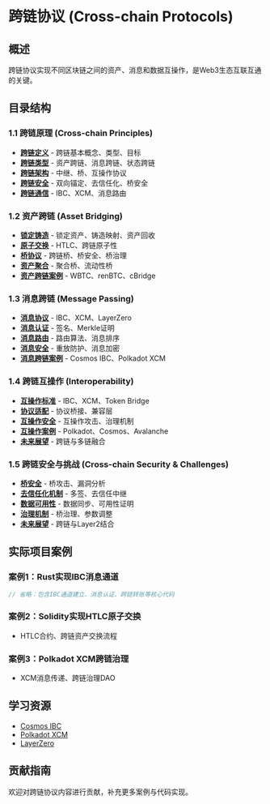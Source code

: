 # 跨链协议 (Cross-chain Protocols)

## 概述

跨链协议实现不同区块链之间的资产、消息和数据互操作，是Web3生态互联互通的关键。

## 目录结构

### 1.1 跨链原理 (Cross-chain Principles)

- [**跨链定义**](01_Cross_Chain_Principles/01_Cross_Chain_Definition/) - 跨链基本概念、类型、目标
- [**跨链类型**](01_Cross_Chain_Principles/02_Cross_Chain_Types/) - 资产跨链、消息跨链、状态跨链
- [**跨链架构**](01_Cross_Chain_Principles/03_Cross_Chain_Architecture/) - 中继、桥、互操作协议
- [**跨链安全**](01_Cross_Chain_Principles/04_Cross_Chain_Security/) - 双向锚定、去信任化、桥安全
- [**跨链通信**](01_Cross_Chain_Principles/05_Cross_Chain_Communication/) - IBC、XCM、消息路由

### 1.2 资产跨链 (Asset Bridging)

- [**锁定铸造**](02_Asset_Bridging/01_Lock_Mint/) - 锁定资产、铸造映射、资产回收
- [**原子交换**](02_Asset_Bridging/02_Atomic_Swap/) - HTLC、跨链原子性
- [**桥协议**](02_Asset_Bridging/03_Bridge_Protocols/) - 跨链桥、桥安全、桥治理
- [**资产聚合**](02_Asset_Bridging/04_Asset_Aggregation/) - 聚合桥、流动性桥
- [**资产跨链案例**](02_Asset_Bridging/05_Asset_Bridging_Cases/) - WBTC、renBTC、cBridge

### 1.3 消息跨链 (Message Passing)

- [**消息协议**](03_Message_Passing/01_Message_Protocols/) - IBC、XCM、LayerZero
- [**消息认证**](03_Message_Passing/02_Message_Authentication/) - 签名、Merkle证明
- [**消息路由**](03_Message_Passing/03_Message_Routing/) - 路由算法、消息排序
- [**消息安全**](03_Message_Passing/04_Message_Security/) - 重放防护、消息加密
- [**消息跨链案例**](03_Message_Passing/05_Message_Passing_Cases/) - Cosmos IBC、Polkadot XCM

### 1.4 跨链互操作 (Interoperability)

- [**互操作标准**](04_Interoperability/01_Interoperability_Standards/) - IBC、XCM、Token Bridge
- [**协议适配**](04_Interoperability/02_Protocol_Adaptation/) - 协议桥接、兼容层
- [**互操作安全**](04_Interoperability/03_Interoperability_Security/) - 互操作攻击、治理机制
- [**互操作案例**](04_Interoperability/04_Interoperability_Cases/) - Polkadot、Cosmos、Avalanche
- [**未来展望**](04_Interoperability/05_Future_Directions/) - 跨链与多链融合

### 1.5 跨链安全与挑战 (Cross-chain Security & Challenges)

- [**桥安全**](05_Cross_Chain_Security_Challenges/01_Bridge_Security/) - 桥攻击、漏洞分析
- [**去信任化机制**](05_Cross_Chain_Security_Challenges/02_Trustless_Mechanisms/) - 多签、去信任中继
- [**数据可用性**](05_Cross_Chain_Security_Challenges/03_Data_Availability/) - 数据同步、可用性证明
- [**治理机制**](05_Cross_Chain_Security_Challenges/04_Governance_Mechanisms/) - 桥治理、参数调整
- [**未来展望**](05_Cross_Chain_Security_Challenges/05_Future_Directions/) - 跨链与Layer2结合

## 实际项目案例

### 案例1：Rust实现IBC消息通道

```rust
// 省略：包含IBC通道建立、消息认证、跨链转账等核心代码
```

### 案例2：Solidity实现HTLC原子交换

- HTLC合约、跨链资产交换流程

### 案例3：Polkadot XCM跨链治理

- XCM消息传递、跨链治理DAO

## 学习资源

- [Cosmos IBC](https://ibc.cosmos.network/)
- [Polkadot XCM](https://wiki.polkadot.network/docs/learn-xcm)
- [LayerZero](https://layerzero.network/)

## 贡献指南

欢迎对跨链协议内容进行贡献，补充更多案例与代码实现。
